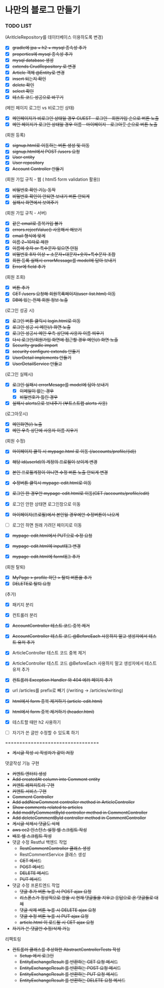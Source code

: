 # 나만의 블로그 만들기

### TODO LIST

(AritlcleRepository를 데이터베이스 이용하도록 변경)

- [x] ~~gradle에 jpa + h2 + mysql 종속성 추가~~
- [x] ~~properties에 mysql 종속성 추가~~
- [x] ~~mysql database 생성~~
- [x] ~~extends CrudRepository 로 변경~~
- [x] ~~Article 객체 @Entity로 변경~~
- [x] ~~insert 되는지 확인~~
- [x] ~~delete 확인~~
- [x] ~~select 확인~~
- [x] ~~테스트 코드 성공으로 바꾸기~~

(메인 페이지 로그인 vs 비로그인 상태)

- [x] ~~메인페이지가 비로그인 상태일 경우 GUEST - 로그인 - 회원가입 순으로 버튼 노출~~
- [x] ~~메인 페이지가 로그인 상태일 경우 이름 - 마이페이지 - 로그아웃 순으로 버튼 노출~~

(회원 등록)

- [x] ~~signup.html로 이동하는 버튼 생성 및 이동~~
- [x] ~~signup.html에서 POST /users 요청~~
- [x] ~~User entity~~
- [x] ~~User repository~~
- [x] ~~Account Controller 만들기~~

(회원 가입 규칙 - 웹 ( html5 form validation 활용))

- [x] ~~비밀번호 확인 기능 동작~~
- [x] ~~비밀번호 확인이 안되면 보내기 버튼 안되게~~
- [x] ~~실패시 화면에서 보여주기~~

(회원 가입 규칙 - 서버)

- [x] ~~같은 email로 중복가입 불가~~
- [x] ~~errors.rejectValue() 사용해서 해보기~~
- [x] ~~email 형식에 맞게~~
- [x] ~~이름 2~10자로 제한~~
- [x] ~~이름에 숫자 or 특수문자 있으면 안됨~~
- [x] ~~비밀번호 8자 이상 + 소문자+대문자+숫자+특수문자 조합~~
- [x] ~~회원 등록 실패시 errorMessage를 model에 담아 보내기~~
- [x] ~~Error에 field 추가~~

(회원 조회)
- [x] ~~버튼 추가~~
- [x] ~~GET /users 요청해 회원목록페이지(user-list.html) 이동~~
- [x] ~~DB에 있는 전체 회원 정보 노출~~

(로그인 성공 시)

- [x] ~~로그인 버튼 클릭시 login.html로 이동~~
- [x] ~~로그인 성공 시 메인(/) 화면 노출~~
- [x] ~~로그인 성공시 메인 우측 상단에 사용자 이름 띄우기~~
- [x] ~~다시 로그인/회원가입 화면에 접근할 경우 메인(/) 화면 노출~~
- [x] ~~Security gradle import~~
- [x] ~~security configure extends 만들기~~
- [x] ~~UserDetail implements 만들기~~
- [x] ~~UserDetailService 만들고~~

(로그인 실패시)

- [x] ~~로그인 실패시 errorMesage를 model에 담아 보내기~~
  - [x] ~~이메일이 없는 경우~~
  - [x] ~~비밀번호가 틀린 경우~~
- [x] ~~실패시 alerts으로 보내주기 (부트스트랩 alerts 사용)~~

(로그아웃시)

- [x] ~~메인화면(/) 노출~~
- [x] ~~메인 우측 상단에 사용자 이름 지우기~~

(회원 수정)

- [x] ~~마이페이지 클릭 시 mypage.html 로 이동 (/accounts/profile/{id})~~
- [x] ~~해당 id(userId)의 계정의 프로필이 보이게 변경~~
- [x] ~~본인 프로필계정이 아니면 수정 버튼 노출 안되게 변경~~
- [x] ~~수정버튼 클릭시 mypage-edit.html로 이동~~

- [x] ~~로그인 한 경우만 mypage-edit.html로 이동(GET /accounts/profile/edit)~~
- [x] 로그인 안한 상태면 로그인창으로 이동
- [x] ~~마이페이지(프로필)에서 본인일 경우에만 수정버튼이 나오게~~
- [ ] 로그인 하면 원래 가려던 페이지로 이동
- [x] ~~mypage-edit.html에서 PUT으로 수정 요청~~
- [x] ~~mypage-edit.html에 input태그 변경~~
- [x] ~~mypage-edit.html에 form태그 추가~~

(회원 탈퇴)

- [x] ~~MyPage > profile 하단 > 탈퇴 버튼을 추가~~
- [x] ~~DELETE로 탈퇴 요청~~

(추가)

- [x] 패키지 분리
- [x] 컨트롤러 분리
- [x] ~~AccountController 테스트 코드 중복 제거~~
- [x] ~~AccountController 테스트 코드 @BeforeEach 사용하지 말고 생성자에서 테스트 유저 추가~~
- [x] ArticleController 테스트 코드 중복 제거
- [x] ArticleController 테스트 코드 @BeforeEach 사용하지 말고 생성자에서 테스트 유저 추가
- [x] ~~컨트롤러 Exception Handler 와 404 에러 페이지 추가~~
- [x] url /articles를 prefix로 빼기 (/writing -> /articles/writing)
- [x] ~~html에서 form 중복 제거하기 (article-edit.html)~~
- [x] ~~html에서 form 중복 제거하기 (header.html)~~
- [x] 테스트할 때만 h2 사용하기  
- [ ] 자기가 쓴 글만 수정할 수 있도록 하기


=================================

- ~~게시글 작성 시 작성자가 같이 저장~~

댓글작성 기능 구현
- ~~커멘트 엔터티 생성~~
- ~~Add createdAt column into Comment entity~~
- ~~커맨트 레파지토리 구현~~
- ~~커맨트 서비스 구현~~
- ~~Comment Controller~~
- ~~Add addNewComment controller method in ArticleController~~
- ~~Show comments related to articles~~
- ~~Add modifyCommentById controller method in CommentController~~
- ~~Add deleteCommentById controller method in CommentController~~
- ~~게시글 삭제시 댓글도 삭제~~
- ~~aws ec2 인스턴스 설정 쉘 스크립트 작성~~
- ~~배포 쉘 스크립트 작성~~
- 댓글 수정 Restful 백엔드 작업
    - ~~RestCommentController 클래스 생성~~
    - RestCommentService 클래스 생성
    - ~~GET 메서드~~
    - ~~POST 메서드~~
    - ~~DELETE 메서드~~
    - ~~PUT 메서드~~
- 댓글 수정 프론트엔드 작업
    - ~~댓글 추가 버튼 누를 시 POST ajax 요청~~
    - ~~리스폰스가 정상적으로 왔을 시 현재 댓글들을 지우고 응답으로 온 댓글들로 대체~~
    - ~~댓글 삭제 버튼 누를 시 DELETE ajax 요청~~
    - ~~댓글 수정 버튼 누를 시 PUT ajax 요청~~
    - ~~article.html 이 로드될 시 GET ajax 요청~~
- ~~자기가 쓴 댓글만 수정/삭제 가능~~

리팩토링
- ~~컨트롤러 클래스를 추상화한 AbstractControllerTests 작성~~
    - ~~Setup 에서 로그인~~
    - ~~EntityExchangeResult 를 반환하는 GET 요청 메서드~~
    - ~~EntityExchangeResult 를 반환하는 POST 요청 메서드~~
    - ~~EntityExchangeResult 를 반환하는 PUT 요청 메서드~~
    - ~~EntityExchangeResult 를 반환하는 DELETE 요청 메서드~~

